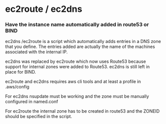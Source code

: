 ec2route / ec2dns
======

### Have the instance name automatically added in route53 or BIND

ec2dns /ec2route is a script which automatically adds entries in a DNS zone
that you define. The entries added are actually the name of the machines
associated with the internal IP.

ec2dns was replaced by ec2route which now uses Route53 because support for
internal zones were added to Route53. ec2dns is still left in place for BIND.

ec2route and ec2dns requires aws cli tools and at least a profile in .aws/config

For ec2dns nsupdate must be working and the zone must be manually configured in named.conf

For ec2route the internal zone has to be created in route53 and the ZONEID should be specified in the script.

